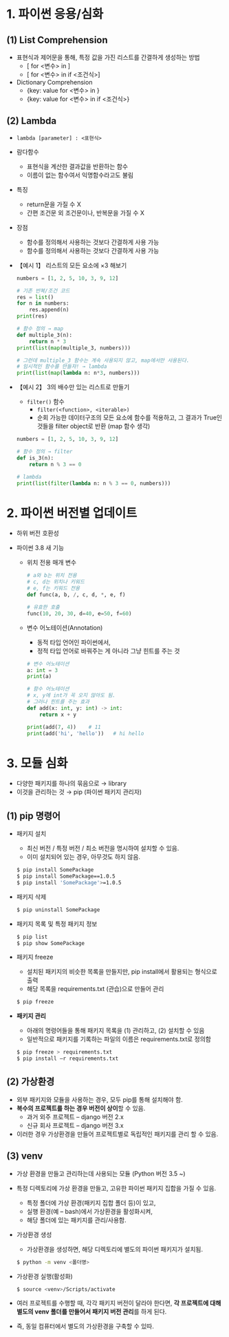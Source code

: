 # 1. 파이썬 응용/심화

## (1) List Comprehension

- 표현식과 제어문을 통해, 특정 값을 가진 리스트를 간결하게 생성하는 방법
  - [<expression> for <변수> in <iterable>]
  - [<expression> for <변수> in <iterable> if <조건식>]
- Dictionary Comprehension
  - {key: value for <변수> in <iterable>}
  - {key: value for <변수> in <iterable> if <조건식>}



## (2) Lambda

- `lambda [parameter] : <표현식>`
- 람다함수
  - 표현식을 계산한 결과값을 반환하는 함수
  - 이름이 없는 함수여서 익명함수라고도 불림
- 특징
  - return문을 가질 수 X
  - 간편 조건문 외 조건문이나, 반복문을 가질 수 X
- 장점
  - 함수를 정의해서 사용하는 것보다 간결하게 사용 가능
  - 함수를 정의해서 사용하는 것보다 간결하게 사용 가능



- 【예시 1】 리스트의 모든 요소에 ×3 해보기

  ```python
  numbers = [1, 2, 5, 10, 3, 9, 12]
  ```

  ```python
  # 기존 반복/조건 코드
  res = list()
  for n in numbers:
      res.append(n)
  print(res)
  ```

  ```python
  # 함수 정의 → map
  def multiple_3(n):
      return n * 3
  print(list(map(multiple_3, numbers)))
  ```

  ```python
  # 그런데 multiple_3 함수는 계속 사용되지 않고, map에서만 사용된다.
  # 임시적인 함수를 만들자! → lambda
  print(list(map(lambda n: n*3, numbers)))
  ```



- 【예시 2】 3의 배수만 있는 리스트로 만들기

  - `filter()` 함수
    - `filter(<function>, <iterable>)`
    - 순회 가능한 데이터구조의 모든 요소에 함수를 적용하고, 그 결과가 True인 것들을 filter object로 반환 (map 함수 생각)

  ```python
  numbers = [1, 2, 5, 10, 3, 9, 12]
  ```

  ```python
  # 함수 정의 → filter
  def is_3(n):
      return n % 3 == 0
  ```

  ```python
  # lambda
  print(list(filter(lambda n: n % 3 == 0, numbers)))
  ```



# 2. 파이썬 버전별 업데이트

- 하위 버전 호환성

- 파이썬 3.8 새 기능

  - 위치 전용 매개 변수

    ```python
    # a와 b는 위치 전용
    # c, d는 위치나 키워드
    # e, f는 키워드 전용
    def func(a, b, /, c, d, *, e, f)
    ```

    ```python
    # 유효한 호출
    func(10, 20, 30, d=40, e=50, f=60)
    ```

  - 변수 어노테이션(Annotation)

    - 동적 타입 언어인 파이썬에서,
    - 정적 타입 언어로 바꿔주는 게 아니라 그냥 힌트를 주는 것

    ```python
    # 변수 어노테이션
    a: int = 3
    print(a)
    ```

    ```python
    # 함수 어노테이션
    # x, y에 int가 꼭 오지 않아도 됨.
    # 그러나 힌트를 주는 효과
    def add(x: int, y: int) -> int:
        return x + y
    
    print(add(7, 4))	# 11
    print(add('hi', 'hello'))	# hi hello
    ```



# 3. 모듈 심화

- 다양한 패키지를 하나의 묶음으로 → library
- 이것을 관리하는 것 → pip (파이썬 패키지 관리자)



## (1) pip 명령어

- 패키지 설치

  - 최신 버전 / 특정 버전 / 최소 버전을 명시하여 설치할 수 있음.
  - 이미 설치되어 있는 경우, 아무것도 하지 않음.

  ```bash
  $ pip install SomePackage
  $ pip install SomePackage==1.0.5
  $ pip install 'SomePackage'>=1.0.5
  ```

- 패키지 삭제

  ```bash
  $ pip uninstall SomePackage
  ```

- 패키지 목록 및 특정 패키지 정보

  ```bash
  $ pip list
  $ pip show SomePackage
  ```

- 패키지 freeze

  - 설치된 패키지의 비슷한 목록을 만들지만, pip install에서 활용되는 형식으로 출력
  - 해당 목록을 requirements.txt (관습)으로 만들어 관리

  ```bash
  $ pip freeze
  ```

- **패키지 관리**

  - 아래의 명령어들을 통해 패키지 목록을 (1) 관리하고, (2) 설치할 수 있음
  - 일반적으로 패키지를 기록하는 파일의 이름은 requirements.txt로 정의함

  ```bash
  $ pip freeze > requirements.txt
  $ pip install –r requirements.txt
  ```



## (2) 가상환경

- 외부 패키지와 모듈을 사용하는 경우, 모두 pip를 통해 설치해야 함.
- **복수의 프로젝트를 하는 경우 버전이 상이**할 수 있음.
  - 과거 외주 프로젝트 – django 버전 2.x
  - 신규 회사 프로젝트 – django 버전 3.x
- 이러한 경우 가상환경을 만들어 프로젝트별로 독립적인 패키지를 관리 할 수 있음.



## (3) venv

- 가상 환경을 만들고 관리하는데 사용되는 모듈 (Python 버전 3.5 ~)

- 특정 디렉토리에 가상 환경을 만들고, 고유한 파이썬 패키지 집합을 가질 수 있음.
  - 특정 폴더에 가상 환경(패키지 집합 폴더 등)이 있고,
  - 실행 환경(예 – bash)에서 가상환경을 활성화시켜,
  - 해당 폴더에 있는 패키지를 관리/사용함.



- 가상환경 생성

  - 가상환경을 생성하면, 해당 디렉토리에 별도의 파이썬 패키지가 설치됨.

  ```bash
  $ python -m venv <폴더명>
  ```

- 가상환경 실행(활성화)

  ```bash
  $ source <venv>/Scripts/activate
  ```

- 여러 프로젝트를 수행할 때, 각각 패키지 버전이 달라야 한다면, **각 프로젝트에 대해 별도의 venv 폴더를 만들어서 패키지 버전 관리**를 하게 된다.

- 즉, 동일 컴퓨터에서 별도의 가상환경을 구축할 수 있따.

  